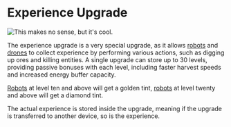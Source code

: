 # Experience Upgrade

![This makes no sense, but it's cool.](oredict:opencomputers:experienceUpgrade)

The experience upgrade is a very special upgrade, as it allows [robots](../block/robot.md) and [drones](drone.md) to collect experience by performing various actions, such as digging up ores and killing entities. A single upgrade can store up to 30 levels, providing passive bonuses with each level, including faster harvest speeds and increased energy buffer capacity.

[Robots](../block/robot.md) at level ten and above will get a golden tint, [robots](../block/robot.md) at level twenty and above will get a diamond tint.

The actual experience is stored inside the upgrade, meaning if the upgrade is transferred to another device, so is the experience.
